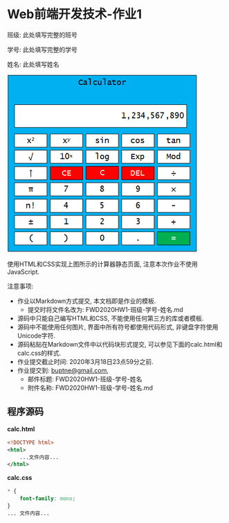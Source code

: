# Web前端开发技术-作业1

班级: 此处填写完整的班号

学号: 此处填写完整的学号

姓名: 此处填写姓名

![1583330666025](FWD2020HW1.png)

使用HTML和CSS实现上图所示的计算器静态页面, 注意本次作业不使用JavaScript.

注意事项:

- 作业以Markdown方式提交, 本文档即是作业的模板.
  - 提交时将文件名改为: FWD2020HW1-班级-学号-姓名.md
- 源码中只能自己编写HTML和CSS, 不能使用任何第三方的库或者模板.
- 源码中不能使用任何图片, 界面中所有符号都使用代码形式, 非键盘字符使用Unicode字符.
- 源码粘贴在Markdown文件中以代码块形式提交, 可以参见下面的calc.html和calc.css的样式.
- 作业提交截止时间: 2020年3月18日23点59分之前.
- 作业提交到: buptne@gmail.com,
  - 邮件标题: FWD2020HW1-班级-学号-姓名
  - 附件名称: FWD2020HW1-班级-学号-姓名.md

## 程序源码

**calc.html**

```xml
<!DOCTYPE html>
<html>
    ...文件内容...
</html>
```

**calc.css**

```css
* {
    font-family: mono;
}
... 文件内容...
```

